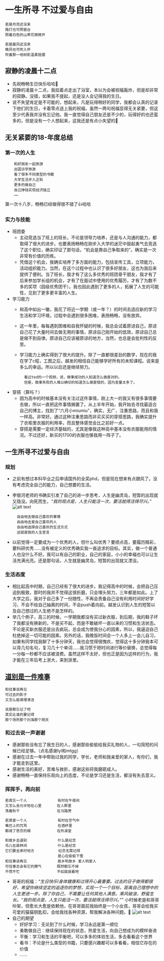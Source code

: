 # **一生所寻 不过爱与自由**
    若是月亮还没来
    路灯也可照窗台
    照着白色的山茶花微微开

    若是晨风还没来
    晚风也可吹入怀
    吹着那一地树影温柔摇摆

## **寂静的凌晨十二点**
- 先祝畅畅生日快乐哈哈🎂
- 寂静的凌晨十二点，我掐着点走出了浴室，本以为会被祝福轰炸，但是却非常的寂静。没错，如果我不提起，还是没人会记得我的生日。
- 说不失望肯定是不可能的，想起来，凡是玩得稍好的同学，我都会认真的记录下他们的生日，卡着零点送上我的祝福，虽然一两句祝福显得无关紧要，但这至少代表我并没有忘记他。我一直觉得自己朋友还是不少的，玩得好的也还蛮多的，但是没有一个人想起来，这我还是有点小失望的🥹
## **无关紧要的18-年度总结**
### 第一次的人生

        和好朋友一起旅游
        出国访学旅游
        看了很多不同类型的书籍
        大学生活步入正轨
        更多的做自己
        自己挣钱实现经济独立
        ……
第一次十八岁，畅畅已经做得很不错了👍哈哈
### **实力与技能**
- 班团委
    - 主动竞选当了班上的班长，不论是领导力培养，还是与人沟通的能力，都取得了很大的进步。也要表扬畅畅在刚步入大学的迷茫中鼓起勇气去竞选了这个职位，确实印证了那句话，“机会是靠自己争取来的”。确实是一次非常有价值的历练。
    - 凭借这个机会，我确实培养了多方面的能力，包括宣传工具，立项能力，活动组织能力。当然，在这个过程中也认识了很多好朋友，这也为我后来提供了便利。当了班长，我才有了这么多优秀的班团骨干朋友，我才有了后来参加学长组的机会，才有了在面试中使用的优秀履历，才有了为数不多的奖项（园级优秀团干）。我也因此遇到了更多的人，拓展了人生的可能性，见到了更多更丰富的人生。
- 学习能力
    - 和高中如出一辙，我花了将近一学期（或一年？）的时间去适应新的学习生活和学习环境，过程中会遇到很多困难，表扬畅畅，没有放弃。
    - 这一年里，每每遇到困难和自我怀疑的时候，我总会试着原谅自己，原谅自己花了大量时间去做无用的事情，原谅自己刚开始的低效，原谅自己总是做不到自律。原谅自己应该被原谅的地方，当然，也总是会批判性的反思。
    - 学习能力上确实得到了很大的提升。除了一直都很差劲的数学，现在的我在学了c程，工图之后，越发的相信自己能够学好所有的未知课程。说来是多么的幸运。所以以后还是继续努力。

            看过ted的一个视频，说，做事成功的人知道怎么做是对的，
            但是，做事失败的人难以确切的知道怎么做是错的，因为变量太多了。

- 穿搭（算吗？）
    - 因为高中的时候基本没有关注过这件事情，刚上大一的我又有很多事情要去做，所以一直把这件事情搁置了。从上半年开始，我开始去寻找最适合自己的博主，找到了“六月小miumiu”，确实，无广，注重思路，而且和我一样高。非常好。通过这种注重思路而非买买买的穿搭思路，我确实提升了衣柜里衣服的利用率，而且整体感觉会比之前好一点。
    - 穿搭是需要一定经济基础的，尤其是像我这种高中基本没有衣服能用的情况。不过还好，新买的1700的衣服也够我用一阵子了。

## **一生所寻不过爱与自由**

### **规划**
- 之前有想过本科毕业之后申请国外的全奖phd，但是现在想来有点跟风了。没有考虑完全自己的能力，自己想要的生活。
- 李银河老师的书确实引发了自己的进一步思考，人生是幽灵岛，短暂的出现就又隐没。向死而生，*“我的观点是，人生只能活一次，要活就得活得尽兴。”*
![alt text](7f289506e71f6187e2d35803b37f416.jpg)

        自由地去做自己喜欢的事情
        自由地去爱自己喜欢的人
        自由地选择自己喜欢的生活方式
        这就是我的人生宣言

- 以前觉得一定要成为一个优秀的人，但什么叫优秀？要绩点高，要履历精彩，要科研优秀……没有被定义的优秀确实我一直追求的目标。其实，做一个普通人也没什么不好。我可以有自己的职业，自己的家庭，小小的幸福也可以让生活充满光亮。还是那句话，人生就是幽灵岛，短暂的出现就又湮没。
### **生活态度**
- 相比起高中时期，自己已经有了很大的进步。我记得高中的时候，会把自己压迫到极致，那时的我并不觉得这很折磨，只会埋头努力，三年都是如此。上了大学之后，我对于自己多了一份随性，不再会责备自己没有利用时间好好学习，不会不给自己抽离的时间，不会push着向前。越发认识到人生的短暂以及自己想过的人生绝不是怎样的。
- 举几个例子，高三的时候，一学期我都没有买过新衣服，到后期，我的鞋子坏了我都没有换新的，不是买不起，而是不敢破坏一直以来的习惯和生活状态。不论是买新衣服还是出去疯玩，总会成为使我分心的因素，所以，我逼迫自己杜绝掉这一切可能的因素。另外的话，我晚饭时间会一个人多上一会儿自习，如果有同学找我聊了十多分钟天，我也会觉得很愧疚，觉得这十多分钟我本可以背几句名句，复习几十个单词……我习惯于把时间进行等价替换，总觉得每一分每一秒都不应该被浪费。虽然这样不太好，但也正是因为这样的行为，我才能在三年后考上浙大，来到浙里。

## **[道别是一件难事](https://music.163.com/#/song?id=1888933954)**

    和往事说再见
    可过去的影子
    又怎么能填埋清洁

    说是都忘记了吧
    其实比谁的要记得
    那个场所那个刘海那个雨天

### **和过去说一声谢谢**
- 感谢那些没有忘了我生日的人，感谢那些偷偷给我买礼物的人，一句简短的问候已经足够。（点名感谢lyl和mtgg）
- 感谢在过去一年中帮助过我的同学，学长，老师和我亲爱的家人，有你们，我才能走到这里。
- 感谢生活的美好，苦难与挫折，感谢这些将我磨砺成人。
- 感谢畅畅一直保持乐观向上的态度，不论是学习还是生活，都没有失去意义。

### **挥挥手，再向前**
  
    
    若真忘一个人              有时在午夜间
    又怎么会允许他在心里       在人群里
    荡着秋千                 在马路旁

    若真爱一个人              有时在空气中
    嘴巴上的咒骂              在酒杯里
    都成了思念的烟            在热澡堂

    和故乡去道别              什么是纪念
    鸟儿在森林间              什么是纪念
    它们要去来时地方           纪念无需记得
                            是心在偷偷下雪
    和往事说再见              故乡哟故乡 爱人哟爱人
    可往事总会有它的脾气       既然都忘不掉
    不慌不忙                 不如就装着吧

- 哥哥的祝福：*“生日快乐!身体健康和过得开心最重要。过去的日子做得都很好，希望你继续坚定的追逐你的梦想，实现一个一个目标，距离自己理想中的人生更进一步。除了你自己，不需要让任何其他人满意。乘风破浪，野蛮生长。“我的观点是，人生只能活一次，要活就得活得尽兴。””* 小时候老是和哥哥吵架，但愈长大愈是依赖他，在哥哥面前我始终是一个小女孩，哥哥会给我买可爱的猫猫钥匙扣，会给我找各种资源，帮我解决各种问题。🥹
![alt text](05951455833d9c2c72bfc344ea785ba.jpg)
- 自己的期望
    - 好好学习：无论到了什么时候，学习永远是第一顺位
    - 勇敢做自己：继续保持现在的状态，热爱生活，向自己想成为的模样奋进
    - 平衡：学习和生活的平衡吧，可以多多的体验生活，多去看看这个世界
    - 看书：不论是什么类型的书籍，只要感兴趣都可以多看看，相信它存在的价值
    - ……